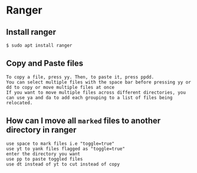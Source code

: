 Ranger
======

## Install ranger

    $ sudo apt install ranger

## Copy and Paste files

    To copy a file, press yy. Then, to paste it, press ppdd.
    You can select multiple files with the space bar before pressing yy or dd to copy or move multiple files at once
    If you want to move multiple files across different directories, you can use ya and da to add each grouping to a list of files being relocated.

## How can I move all `marked` files to another directory in ranger

    use space to mark files i.e "toggle=true"
    use yt to yank files flagged as "toggle=true"
    enter the directory you want
    use pp to paste toggled files
    use dt instead of yt to cut instead of copy
